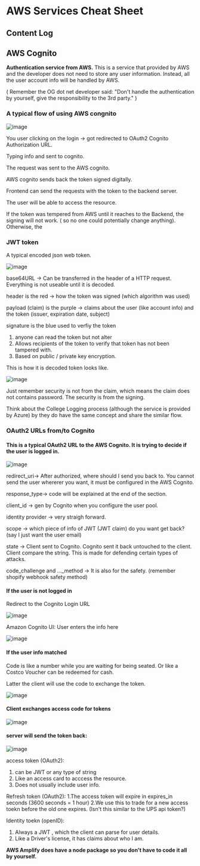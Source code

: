 # AWS Services Cheat Sheet

## Content Log


## AWS Cognito

**Authentication service from AWS.** This is a service that provided by AWS and the developer does not need to store any user information. Instead, all the user account info will be handled by AWS. 

( Remember the OG dot net developer said: "Don't handle the authentication by yourself, give the responsibility to the 3rd party." )

### A typical flow of using AWS congnito

![image](https://github.com/zkrguan/AWS_Notes/assets/97544709/3bc15830-f660-4d69-a261-1f51b7cb99f9)

You user clicking on the login -> got redirected to OAuth2 Cognito Authorization URL. 

Typing info and sent to cognito.

The request was sent to the AWS cognito.

AWS cognito sends back the token signed digitally. 

Frontend can send the requests with the token to the backend server.

The user will be able to access the resource.

If the token was tempered from AWS until it reaches to the Backend, the signing will not work. ( so no one could potentially change anything). Otherwise, the 

### JWT token 

A typical encoded json web token.

![image](https://github.com/zkrguan/AWS_Notes/assets/97544709/818c72c8-86ed-43d5-9fb6-54041f5e65bf)

base64URL -> Can be transferred in the header of a HTTP request. Everything is not useable until it is decoded. 

header is the red  -> how the token was signed (which algorithm was used)

payload (claim) is the purple -> claims about the user (like account info) and the token (issuer, expiration date, subject)

signature is the blue used to verfiy the token 
1. anyone can read the token but not alter 
2. Allows recipients of the token to verify that token has not been tampered with.
3. Based on public / private key encryption.                          

This is how it is decoded token looks like. 

![image](https://github.com/zkrguan/AWS_Notes/assets/97544709/ef3cc293-fef6-48be-bdad-fb06b38e7f22)

Just remember security is not from the claim, which means the claim does not contains password. The security is from the signing. 

Think about the College Logging process (although the service is provided by Azure) by they do have the same concept and share the similar flow.  

### OAuth2 URLs from/to Cognito

#### This is a typical OAuth2 URL to the AWS Cognito. It is trying to decide if the user is logged in. 

![image](https://github.com/zkrguan/AWS_Notes/assets/97544709/21647eed-d08b-4486-9c4e-5fcceba2e5da)

redirect_uri-> After authorized, where should I send you back to. You cannot send the user whererer you want, it must be configured in the AWS Cognito. 

response_type-> code will be explained at the end of the section.

client_id -> gen by Cognito when you configure the user pool. 

identity provider -> very straigh forward. 

scope -> which piece of info of JWT (JWT claim) do you want get back? (say I just want the user email)

state -> Client sent to Cognito. Cognito sent it back untouched to the client. Client compare the string. This is made for defending certain types of attacks. 

code_challenge and ..._method -> It is also for the safety. (remember shopify webhook safety method) 

#### If the user is not logged in

Redirect to the Cognito Login URL

![image](https://github.com/zkrguan/AWS_Notes/assets/97544709/e7cee02e-a353-43a5-b3e5-99d7793b6a74)

Amazon Cognito UI: User enters the info here

![image](https://github.com/zkrguan/AWS_Notes/assets/97544709/c5006133-2db1-458c-a3ef-b6d32918f43c)

#### If the user info matched 

Code is like a number while you are waiting for being seated. Or like a Costco Voucher can be redeemed for cash. 

Latter the client will use the code to exchange the token. 

![image](https://github.com/zkrguan/AWS_Notes/assets/97544709/fb4f3ecf-de8b-4bdc-88b2-ee21f298eda3)

#### Client exchanges access code for tokens

![image](https://github.com/zkrguan/AWS_Notes/assets/97544709/225d5bc5-93b4-415f-86fb-cc1f8e1c018b)

#### server will send the token back:

![image](https://github.com/zkrguan/AWS_Notes/assets/97544709/d31cc684-9b29-4bab-84b2-5b4f25e61860)

access token (OAuth2):
1. can be JWT or any type of string
2. Like an access card to acccess the resource.
3. Does not usually include user info.

Refresh token (OAuth2):
1.The access token will expire in expires_in seconds (3600 seconds = 1 hour)
2.We use this to trade for a new access toekn before the old one expires. (Isn't this similar to the UPS api token?)

Identity toekn (openID):
1. Always a JWT , which the client can parse for user details.
2. Like a Driver's license, it has claims about who I am.

**AWS Amplify does have a node package so you don't have to code it all by yourself.**
